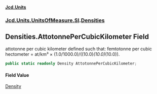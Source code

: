 #### [Jcd.Units](index 'index')
### [Jcd.Units.UnitsOfMeasure.SI](Jcd.Units.UnitsOfMeasure.SI 'Jcd.Units.UnitsOfMeasure.SI').[Densities](Densities 'Jcd.Units.UnitsOfMeasure.SI.Densities')

## Densities.AttotonnePerCubicKilometer Field

attotonne per cubic kilometer defined such that: femtotonne per cubic hectometer = at/km³ ×
(1.0/1000.0)/((10.0)*(10.0)*(10.0)).

```csharp
public static readonly Density AttotonnePerCubicKilometer;
```

#### Field Value
[Density](Density 'Jcd.Units.UnitTypes.Density')